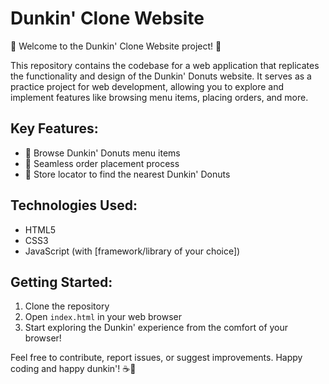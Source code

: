 # Dunkin' Clone Website

🍩 Welcome to the Dunkin' Clone Website project! 🍩

This repository contains the codebase for a web application that replicates the functionality and design of the Dunkin' Donuts website. It serves as a practice project for web development, allowing you to explore and implement features like browsing menu items, placing orders, and more.

## Key Features:

* 📜 Browse Dunkin' Donuts menu items
* 🚀 Seamless order placement process
* 📍 Store locator to find the nearest Dunkin' Donuts

## Technologies Used:

* HTML5
* CSS3
* JavaScript (with [framework/library of your choice])

## Getting Started:

1. Clone the repository
2. Open `index.html` in your web browser
3. Start exploring the Dunkin' experience from the comfort of your browser!

Feel free to contribute, report issues, or suggest improvements. Happy coding and happy dunkin'! ☕🍩
